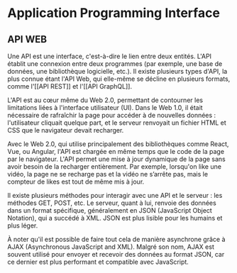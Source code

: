 # Application Programming Interface


## API WEB

Une API est une interface, c'est-à-dire le lien entre deux entités. L'API établit une connexion entre deux programmes (par exemple, une base de données, une bibliothèque logicielle, etc.). Il existe plusieurs types d'API, la plus connue étant l'API Web, qui elle-même se décline en plusieurs formats, comme l'[[API REST]] et l'[[API GraphQL]].

L'API est au cœur même du Web 2.0, permettant de contourner les limitations liées à l'interface utilisateur (UI). Dans le Web 1.0, il était nécessaire de rafraîchir la page pour accéder à de nouvelles données : l'utilisateur cliquait quelque part, et le serveur renvoyait un fichier HTML et CSS que le navigateur devait recharger.

Avec le Web 2.0, qui utilise principalement des bibliothèques comme React, Vue, ou Angular, l'API est chargée en même temps que le code de la page par le navigateur. L'API permet une mise à jour dynamique de la page sans avoir besoin de la recharger entièrement. Par exemple, lorsqu'on like une vidéo, la page ne se recharge pas et la vidéo ne s’arrête pas, mais le compteur de likes est tout de même mis à jour.

Il existe plusieurs méthodes pour interagir avec une API et le serveur : les méthodes GET, POST, etc. Le serveur, quant à lui, renvoie des données dans un format spécifique, généralement en JSON (JavaScript Object Notation), qui a succédé à XML. JSON est plus lisible pour les humains et plus léger.

À noter qu'il est possible de faire tout cela de manière asynchrone grâce à AJAX (Asynchronous JavaScript and XML). Malgré son nom, AJAX est souvent utilisé pour envoyer et recevoir des données au format JSON, car ce dernier est plus performant et compatible avec JavaScript.
